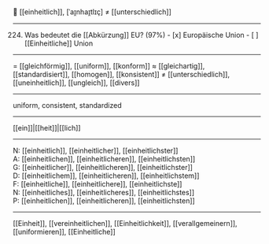🤝 [[einheitlich]], [ˈaɪ̯nhаɪ̯tlɪç] ≠ [[unterschiedlich]]

---
224. Was bedeutet die [[Abkürzung]] EU? (97%)
	- [x] Europäische Union
	- [ ] [[Einheitliche]] Union

---
= [[gleichförmig]], [[uniform]], [[konform]]
≈ [[gleichartig]], [[standardisiert]], [[homogen]], [[konsistent]]
≠ [[unterschiedlich]], [[uneinheitlich]], [[ungleich]], [[divers]]

---
uniform, consistent, standardized

---
[[ein]]|[[heit]]|[[lich]]

---
N: [[einheitlich]], [[einheitlicher]], [[einheitlichster]]  
A: [[einheitlichen]], [[einheitlicheren]], [[einheitlichsten]]  
G: [[einheitlicher]], [[einheitlicheren]], [[einheitlichster]]  
D: [[einheitlichem]], [[einheitlicheren]], [[einheitlichstem]]  
F: [[einheitliche]], [[einheitlichere]], [[einheitlichste]]  
N: [[einheitliches]], [[einheitlicheres]], [[einheitlichstes]]  
P: [[einheitlichen]], [[einheitlicheren]], [[einheitlichsten]]  

---
[[Einheit]], [[vereinheitlichen]], [[Einheitlichkeit]], [[verallgemeinern]], [[uniformieren]], [[Einheitliche]]
